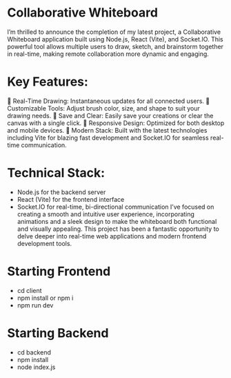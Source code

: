 # Collaborative Whiteboard  
I’m thrilled to announce the completion of my latest project, a Collaborative Whiteboard application built using Node.js, React (Vite), and Socket.IO. This powerful tool allows multiple users to draw, sketch, and brainstorm together in real-time, making remote collaboration more 
dynamic and engaging.

# Key Features:
🎨 Real-Time Drawing: Instantaneous updates for all connected users.
🎨 Customizable Tools: Adjust brush color, size, and shape to suit your drawing needs.
💾 Save and Clear: Easily save your creations or clear the canvas with a single click.
🔄 Responsive Design: Optimized for both desktop and mobile devices.
🔧 Modern Stack: Built with the latest technologies including Vite for blazing fast development and Socket.IO for seamless real-time communication.

# Technical Stack:
* Node.js for the backend server
* React (Vite) for the frontend interface
* Socket.IO for real-time, bi-directional communication
I’ve focused on creating a smooth and intuitive user experience, incorporating animations and a sleek design to make the whiteboard both functional and visually appealing. This project has been a fantastic opportunity to delve deeper into real-time web applications and modern frontend development tools.

# Starting Frontend 
* cd client 
* npm install or npm i 
* npm run dev 

# Starting Backend 
* cd backend 
* npm install 
* node index.js